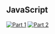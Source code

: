 ## JavaScript
[![Part 1](https://img.shields.io/badge/Part%201-10.645ms-informational)](https://adventofcode.com/2021/)
[![Part 2](https://img.shields.io/badge/Part%202-13.818ms-informational)](https://adventofcode.com/2021/)